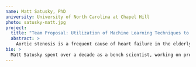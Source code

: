 ```yaml
---
name: Matt Satusky, PhD
university: University of North Carolina at Chapel Hill
photo: satusky-matt.jpg
project:
  title: "Team Proposal: Utilization of Machine Learning Techniques to Identify Clinical and Genetic Determinants of Calcific Aortic Valve Disease"
  abstract: >
    Aortic stenosis is a frequent cause of heart failure in the elderly that occurs when deposition of calcium on the aortic valve prevents mobility of the valve and diminishes the flow across the valve. Our central hypothesis is that patients with aortic sclerosis have characteristics and genetic polymorphisms that differ from patients without aortic sclerosis and that these differences can be identified using machine learning techniques. We aim to 1) Develop a cross-study cohort (approximately 17,000 patients) by harmonizing data from multiple cardiovascular studies; 2) Identify individual demographic and clinical factors associated with aortic sclerosis with various machine learning methods, including regression and random forests. 3) Determine whether identified factors, including genetic polymorphisms related to lipid metabolism, lipoprotein (a), and coronary artery disease have collinearity or cluster together. Achievement of these aims will add considerable insight in the mechanisms responsible for the development of aortic stenosis and result in pooled, harmonized datasets available for future analyses. The tools built to evaluate clustering and independent relationships will be made available as scalable workflows accessible to the BDC research community.
bio: >
  Matt Satusky spent over a decade as a bench scientist, working on projects from intestinal parasites to acute respiratory distress syndrome to DNA damage repair. He received a PhD in Chemistry from the University of North Carolina at Chapel Hill, during which he developed computational methods for image analysis and signal processing in single-molecule fluorescence microscopy. He is currently a postdoctoral fellow in the Renaissance Computing Institute at the University of North Carolina at Chapel Hill, where he is working on deep learning applications for medical imaging and highway safety.
---
```

